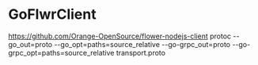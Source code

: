 # GoFlwrClient
https://github.com/Orange-OpenSource/flower-nodejs-client
protoc --go_out=proto --go_opt=paths=source_relative --go-grpc_out=proto --go-grpc_opt=paths=source_relative transport.proto
